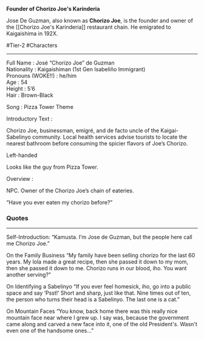 **Founder of Chorizo Joe's Karinderia**

Jose De Guzman, also known as **Chorizo Joe**, is the founder and owner of the [[Chorizo Joe's Karinderia]] restaurant chain. He emigrated to Kaigaishima in 192X.

#Tier-2 #Characters 

---
Full Name : José “Chorizo Joe” de Guzman  
Nationality : Kaigaishiman (1st Gen Isabeliño Immigrant)  
Pronouns (WOKE!!) : he/him  
Age : 54  
Height : 5’6  
Hair : Brown-Black

Song : Pizza Tower Theme  
  

Introductory Text :  
  

Chorizo Joe, businessman, emigré, and de facto uncle of the Kaigai-Sabelinyo community. Local health services advise tourists to locate the nearest bathroom before consuming the spicier flavors of Joe’s Chorizo.  
  
Left-handed  
  
Looks like the guy from Pizza Tower.

  

Overview : 

  

NPC. Owner of the Chorizo Joe’s chain of eateries.

  

“Have you ever eaten my chorizo before?”

### Quotes
---
Self-Introduction:
“Kamusta. I’m Jose de Guzman, but the people here call me Chorizo Joe.”

On the Family Business
“My family have been selling chorizo for the last 60 years. My lola made a great recipe, then she passed it down to my mom, then she passed it down to me. Chorizo runs in our blood, iho. You want another serving?”

On Identifying a Sabelinyo
“If you ever feel homesick, iho, go into a public space and say ‘Psst!’ Short and sharp, just like that. Nine times out of ten, the person who turns their head is a Sabelinyo. The last one is a cat.”

On Mountain Faces
“You know, back home there was this really nice mountain face near where I grew up. I say was, because the government came along and carved a new face into it, one of the old President's. Wasn't even one of the handsome ones..."